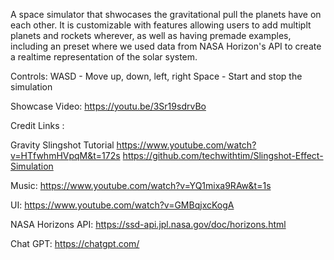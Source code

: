 A space simulator that shwocases the gravitational pull the planets have on each other. It is customizable with features allowing users to add multiplt planets and rockets wherever, as well as having premade examples, including an preset where we used data from NASA Horizon's API to create a realtime representation of the solar system.

Controls:
WASD - Move up, down, left, right
Space - Start and stop the simulation

Showcase Video:
https://youtu.be/3Sr19sdrvBo

Credit Links : 

Gravity Slingshot Tutorial
https://www.youtube.com/watch?v=HTfwhmHVpqM&t=172s
https://github.com/techwithtim/Slingshot-Effect-Simulation

Music:
https://www.youtube.com/watch?v=YQ1mixa9RAw&t=1s


UI:
https://www.youtube.com/watch?v=GMBqjxcKogA

NASA Horizons API:
https://ssd-api.jpl.nasa.gov/doc/horizons.html

Chat GPT:
https://chatgpt.com/
